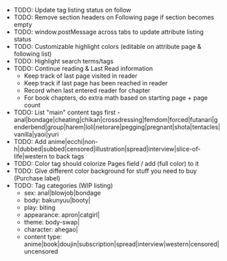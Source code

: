 * TODO: Update tag listing status on follow
* TODO: Remove section headers on Following page if section becomes empty
* TODO: window.postMessage across tabs to update attribute listing status
* TODO: Customizable highlight colors (editable on attribute page & following list)
* TODO: Highlight search terms/tags
* TODO: Continue reading & Last Read information
  * Keep track of last page visited in reader
  * Keep track if last page has been reached in reader
  * Record when last entered reader for chapter
  * For book chapters, do extra math based on starting page + page count
* TODO: List "main" content tags first - anal|bondage|cheating|chikan|crossdressing|femdom|forced|futanari|genderbend|group|harem|loli|netorare|pegging|pregnant|shota|tentacles|vanilla|yaoi|yuri
* TODO: Add anime|ecchi|non-h|dubbed|subbed|censored|illustration|spread|interview|slice-of-life|western to back tags
* TODO: Color tag should colorize Pages field / add (full color) to it
* TODO: Give different color background for stuff you need to buy (Purchase label)
* TODO: Tag categories (WIP listing)
  * sex: anal|blowjob|bondage
  * body: bakunyuu|booty|
  * play: biting
  * appearance: apron|catgirl|
  * theme: body-swap|
  * character: ahegao|
  * content type: anime|book|doujin|subscription|spread|interview|western|censored|uncensored
